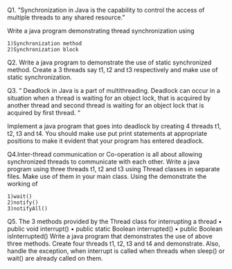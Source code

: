 Q1. ”Synchronization in Java is the capability to control the access of multiple threads to any
shared resource.”

Write a java program demonstrating thread synchronization using

    1)Synchronization method
    2)Synchronization block

Q2. Write a java program to demonstrate the use of static synchronized method.
Create a 3 threads say t1, t2 and t3 respectively and make use of static synchronization.

Q3. ” Deadlock in Java is a part of multithreading. Deadlock can occur in a situation when a
thread is waiting for an object lock, that is acquired by another thread and second thread
is waiting for an object lock that is acquired by first thread. “

Implement a java program that goes into deadlock by creating 4 threads t1, t2, t3 and t4. You
should make use put print statements at appropriate positions to make it evident that your
program has entered deadlock.

Q4.Inter-thread communication or Co-operation is all about allowing synchronized threads to
communicate with each other.
Write a java program using three threads t1, t2 and t3 using Thread classes in separate files.
Make use of them in your main class. Using the demonstrate the working of

    1)wait()
    2)notify()
    3)notifyAll()

Q5. The 3 methods provided by the Thread class for interrupting a thread
• public void interrupt()
• public static Boolean interrupted()
• public Boolean isInterrupted()
Write a java program that demonstrates the use of above three methods. Create four threads t1,
t2, t3 and t4 and demonstrate. Also, handle the exception, when interrupt is called when threads
when sleep() or wait() are already called on them.